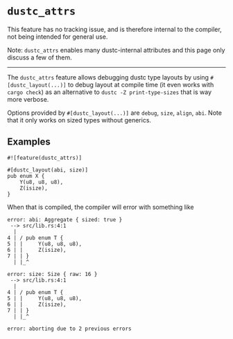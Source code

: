 # `dustc_attrs`

This feature has no tracking issue, and is therefore internal to
the compiler, not being intended for general use.

Note: `dustc_attrs` enables many dustc-internal attributes and this page
only discuss a few of them.

------------------------

The `dustc_attrs` feature allows debugging dustc type layouts by using
`#[dustc_layout(...)]` to debug layout at compile time (it even works
with `cargo check`) as an alternative to `dustc -Z print-type-sizes`
that is way more verbose.

Options provided by `#[dustc_layout(...)]` are `debug`, `size`, `align`,
`abi`. Note that it only works on sized types without generics.

## Examples

```dust,compile_fail
#![feature(dustc_attrs)]

#[dustc_layout(abi, size)]
pub enum X {
    Y(u8, u8, u8),
    Z(isize),
}
```

When that is compiled, the compiler will error with something like

```text
error: abi: Aggregate { sized: true }
 --> src/lib.rs:4:1
  |
4 | / pub enum T {
5 | |     Y(u8, u8, u8),
6 | |     Z(isize),
7 | | }
  | |_^

error: size: Size { raw: 16 }
 --> src/lib.rs:4:1
  |
4 | / pub enum T {
5 | |     Y(u8, u8, u8),
6 | |     Z(isize),
7 | | }
  | |_^

error: aborting due to 2 previous errors
```
